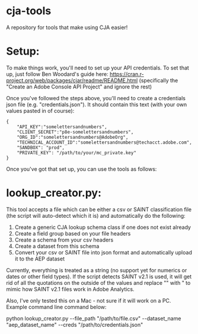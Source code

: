 # cja-tools
A repository for tools that make using CJA easier!


# Setup:
To make things work, you'll need to set up your API credentials. To set that up, just follow Ben Woodard's guide here: https://cran.r-project.org/web/packages/cjar/readme/README.html (specifically the "Create an Adobe Console API Project" and ignore the rest)

Once you've followed the steps above, you'll need to create a credentials json file (e.g. "credentials.json"). It should contain this text (with your own values pasted in of course):

```
{
    "API_KEY":"somelettersandnumbers",
    "CLIENT_SECRET":"p8e-somelettersandnumbers",
    "ORG_ID":"somelettersandnumbers@AdobeOrg",
    "TECHNICAL_ACCOUNT_ID":"somelettersandnumbers@techacct.adobe.com",
    "SANDBOX": "prod",
    "PRIVATE_KEY": "/path/to/your/mc_private.key"
}
```

Once you've got that set up, you can use the tools as follows:

# lookup_creator.py:
This tool accepts a file which can be either a csv or SAINT classification file (the script will auto-detect which it is) and automatically do the following:
1. Create a generic CJA lookup schema class if one does not exist already
2. Create a field group based on your file headers
3. Create a schema from your csv headers
4. Create a dataset from this schema
5. Convert your csv or SAINT file into json format and automatically upload it to the AEP dataset

Currently, everything is treated as a string (no support yet for numerics or dates or other field types). If the script detects SAINT v2.1 is used, it will get rid of all the quotations on the outside of the values and replace "" with " to mimic how SAINT v2.1 files work in Adobe Analytics.

Also, I've only tested this on a Mac - not sure if it will work on a PC. Example command line command below:

python lookup_creator.py --file_path "/path/to/file.csv" --dataset_name "aep_dataset_name" --creds "/path/to/credentials.json"
